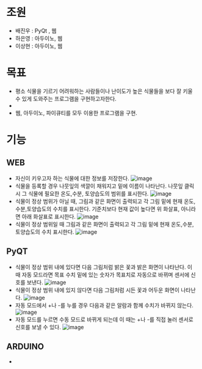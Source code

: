 # 조원
* 배진우 : PyQt , 웹
* 하은영 : 아두이노, 웹
* 이상현 : 아두이노, 웹
# 목표
* 평소 식물을 기르기 어려워하는 사람들이나 난이도가 높은 식물들을 보다 잘 키울 수 있게 도와주는 프로그램을 구현하고자한다.
* 
* 웹, 아두이노, 파이큐티를 모두 이용한 프로그램을 구현.
# 기능
##  WEB
* 자신이 키우고자 하는 식물에 대한 정보를 저장한다.
![image](https://user-images.githubusercontent.com/104902657/199142742-51a13ad1-d56f-4566-ac11-d20e174b5885.png)
* 식물을 등록할 경우 나뭇잎의 색깔이 채워지고 밑에 이름이 나타난다. 나뭇잎 클릭시 그 식물에 필요한 온도,수분, 토양습도의 범위를 표시한다.
![image](https://user-images.githubusercontent.com/104902657/199142757-ba8ca397-ea8a-4cae-8f9a-96759e1ef5dc.png)
* 식물이 정상 범위가 아닐 때, 그림과 같은 화면이 출력되고 각 그림 밑에 현재 온도,수분,토양습도의 수치를 표시한다. 기준치보다 현재 값이 높다면 위 화살표, 아니라면 아래 화살표로 표시한다.
![image](https://user-images.githubusercontent.com/104902657/199142772-9c8f5948-ed3e-4792-ad6d-6398af747988.png)
* 식물이 정상 범위일 때 그림과 같은 화면이 출력되고 각 그림 밑에 현재 온도,수분,토양습도의 수치 표시한다.
![image](https://user-images.githubusercontent.com/104902657/199143120-6c3742a2-0aa6-448d-8374-bb6e9b54142a.png)

##  PyQT
* 식물이 정상 범위 내에 있다면 다음 그림처럼 밝은 꽃과 밝은 화면이 나타난다. 이 때 자동 모드라면 목표 수치 밑에 있는 숫자가 목표치로 자동으로 바뀌며 센서에 신호를 보낸다.
![image](https://user-images.githubusercontent.com/104902657/199149547-3b698cb1-70a2-44b2-908c-36a05d5eeaa7.png)
* 식물이 정상 범위 내에 있지 않다면 다음 그림처럼 시든 꽃과 어두운 화면이 나타난다.
![image](https://user-images.githubusercontent.com/104902657/199149492-fa50e9a3-5959-4401-a760-4ce62355f8d7.png)
* 자동 모드에서 +나 -를 누를 경우 다음과 같은 알람과 함께 수치가 바뀌지 않는다.
![image](https://user-images.githubusercontent.com/104902657/199144456-eb6bbb15-6b8d-46b2-a75d-e1aa52d5c44a.png)
* 자동 모드를 누르면 수동 모드로 바뀌게 되는데 이 때는 +나 -를 직접 눌러 센서로 신호를 보낼 수 있다.
![image](https://user-images.githubusercontent.com/104902657/199149293-354693cc-f47c-4c3e-a94b-d5588fa9f4ed.png)

##  ARDUINO
*
